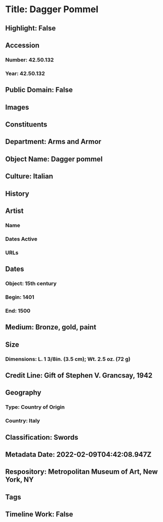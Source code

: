 # Title: Dagger Pommel
## Highlight: False
## Accession
### Number: 42.50.132
### Year: 42.50.132
## Public Domain: False
## Images
## Constituents
## Department: Arms and Armor
## Object Name: Dagger pommel
## Culture: Italian
## History
## Artist
### Name
### Dates Active
### URLs
## Dates
### Object: 15th century
### Begin: 1401
### End: 1500
## Medium: Bronze, gold, paint
## Size
### Dimensions: L. 1 3/8in. (3.5 cm); Wt. 2.5 oz.  (72 g)
## Credit Line: Gift of Stephen V. Grancsay, 1942
## Geography
### Type: Country of Origin
### Country: Italy
## Classification: Swords
## Metadata Date: 2022-02-09T04:42:08.947Z
## Respository: Metropolitan Museum of Art, New York, NY
## Tags
## Timeline Work: False